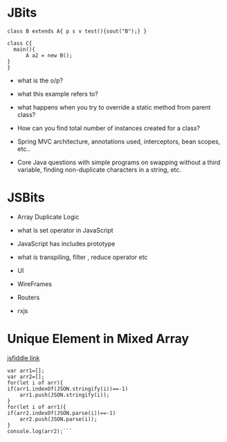 # JBits

```class A{ p s v test(){sout("A");} }
class B extends A{ p s v test(){sout("B");} }

class C{
  main(){
      A a2 = new B();
}
}
```


* what is the o/p?

* what this example refers to?

* what happens when you try to override a static method from parent class?  

* How can you find total number of instances created for a class?  

* Spring MVC architecture, annotations used, interceptors, bean scopes, etc..

* Core Java questions with simple programs on swapping without a third variable, finding non-duplicate characters in a string, etc.


# JSBits


* Array Duplicate Logic 

* what is set operator in JavaScript

* JavaScript has includes prototype

* what is transpiling, filter , reduce operator etc 

* UI

* WireFrames

* Routers  

* rxjs

# Unique Element in Mixed Array

[jsfiddle link](https://jsfiddle.net/ruffthawts/03pdwvm2/1/)


```var arr=[1,2,"s","s",[1,3],2,[1,3]];
var arr1=[];
var arr2=[];
for(let i of arr){
if(arr1.indexOf(JSON.stringify(i))==-1)
	arr1.push(JSON.stringify(i));
}
for(let i of arr1){
if(arr2.indexOf(JSON.parse(i))==-1)
	arr2.push(JSON.parse(i));
}
console.log(arr2);```


